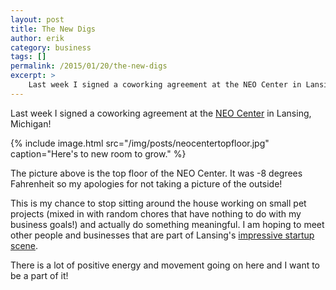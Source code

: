 ```yaml
---
layout: post
title: The New Digs
author: erik
category: business
tags: []
permalink: /2015/01/20/the-new-digs
excerpt: >
    Last week I signed a coworking agreement at the NEO Center in Lansing, Michigan. Check out these new digs!
---
```


Last week I signed a coworking agreement at the [NEO Center](http://www.neocenter.org) in Lansing, Michigan!

{% include image.html src="/img/posts/neocentertopfloor.jpg" caption="Here's to new room to grow." %}

The picture above is the top floor of the NEO Center. It was -8 degrees Fahrenheit so my apologies for not taking a picture of the outside!

This is my chance to stop sitting around the house working on small pet projects (mixed in with random chores that have nothing to do with my business goals!) and actually do something meaningful. I am hoping to meet other people and businesses that are part of Lansing's [impressive startup scene](http://lansingstartchart.herokuapp.com).

There is a lot of positive energy and movement going on here and I want to be a part of it!

